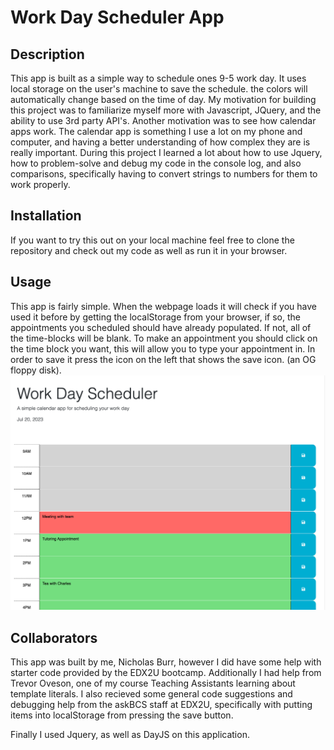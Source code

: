 # Work Day Scheduler App

## Description
This app is built as a simple way to schedule ones 9-5 work day. It uses local storage on the user's machine to save the schedule.
the colors will automatically change based on the time of day. My motivation for building this project was to familiarize myself more with Javascript, JQuery, and the ability to use 3rd party API's. Another motivation was to see how calendar apps work. The calendar app is something I use a lot on my phone and computer, and having a better understanding of how complex they are is really important. During this project I learned a lot about how to use Jquery, how to problem-solve and debug my code in the console log, and also comparisons, specifically having to convert  strings to numbers for them to work properly.

## Installation

If you want to try this out on your local machine feel free to clone the repository and check out my code as well as run it in your browser. 

## Usage

This app is fairly simple. When the webpage loads it will check if you have used it before by getting the localStorage from your browser, if so, the appointments you scheduled should have already populated. If not, all of the time-blocks will be blank. To make an appointment you should click on the time block you want, this will allow you to type your appointment in. In order to save it press the icon on the left that shows the save icon. (an OG floppy disk).
![Example](./Images/example.jpg)

## Collaborators

This app was built by me, Nicholas Burr, however I did have some help with starter code provided by the EDX2U bootcamp. Additionally I had help from Trevor Oveson, one of my course Teaching Assistants learning about template literals. I also recieved some general code suggestions and debugging help from the askBCS staff at EDX2U, specifically with putting items into localStorage from pressing the save button. 

Finally I used Jquery, as well as DayJS on this application. 




